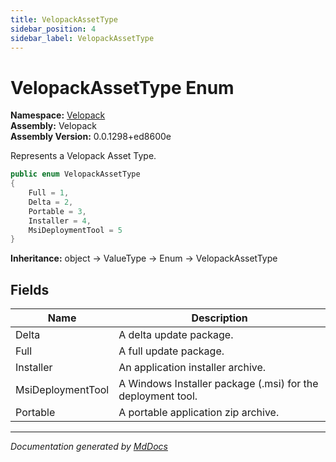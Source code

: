 ```yaml
---
title: VelopackAssetType
sidebar_position: 4
sidebar_label: VelopackAssetType
---
```

<!--  
  <auto-generated>   
    The contents of this file were generated by a tool.  
    Changes to this file may be list if the file is regenerated  
  </auto-generated>   
-->

# VelopackAssetType Enum

**Namespace:** [Velopack](../index.md)  
**Assembly:** Velopack  
**Assembly Version:** 0.0.1298+ed8600e

Represents a Velopack Asset Type.

```csharp
public enum VelopackAssetType
{
    Full = 1,
    Delta = 2,
    Portable = 3,
    Installer = 4,
    MsiDeploymentTool = 5
}
```

**Inheritance:** object → ValueType → Enum → VelopackAssetType

## Fields

| Name              | Description                                                  |
| ----------------- | ------------------------------------------------------------ |
| Delta             |  A delta update package.                                     |
| Full              |  A full update package.                                      |
| Installer         |  An application installer archive.                           |
| MsiDeploymentTool |  A Windows Installer package (.msi) for the deployment tool. |
| Portable          |  A portable application zip archive.                         |

___

*Documentation generated by [MdDocs](https://github.com/ap0llo/mddocs)*
